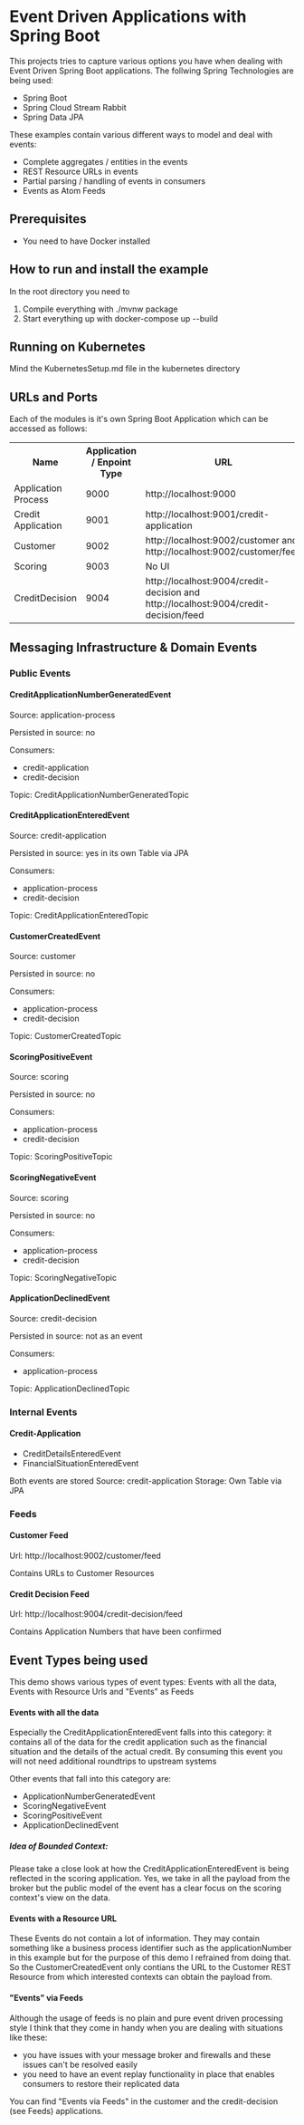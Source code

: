 # Event Driven Applications with Spring Boot

This projects tries to capture various options you have when dealing with Event Driven Spring Boot applications.
The follwing Spring Technologies are being used:
- Spring Boot
- Spring Cloud Stream Rabbit
- Spring Data JPA

These examples contain various different ways to model and deal with events:
- Complete aggregates / entities in the events
- REST Resource URLs in events
- Partial parsing / handling of events in consumers
- Events as Atom Feeds

## Prerequisites
- You need to have Docker installed

## How to run and install the example
In the root directory you need to
1. Compile everything with ./mvnw package
2. Start everything up with docker-compose up --build

## Running on Kubernetes
Mind the KubernetesSetup.md file in the kubernetes directory

## URLs and Ports
Each of the modules is it's own Spring Boot Application which can be accessed as follows:

<table>
    <tr>
        <th>Name</th>
        <th>Application / Enpoint Type</th>
        <th>URL</th>
    </tr>
    <tr>
        <td>Application Process</td>
        <td>9000</td>
        <td>http://localhost:9000</td>
    </tr>
    <tr>
        <td>Credit Application</td>
        <td>9001</td>
        <td>http://localhost:9001/credit-application</td>
    </tr>
    <tr>
        <td>Customer</td>
        <td>9002</td>
        <td>http://localhost:9002/customer and http://localhost:9002/customer/feed</td>
    </tr>
    <tr>
        <td>Scoring</td>
        <td>9003</td>
        <td>No UI</td>
    </tr>
     <tr>
        <td>CreditDecision</td>
        <td>9004</td>
        <td>http://localhost:9004/credit-decision and http://localhost:9004/credit-decision/feed</td>
    </tr>
      
    
</table>

## Messaging Infrastructure & Domain Events

### Public Events

#### CreditApplicationNumberGeneratedEvent
Source: application-process

Persisted in source: no

Consumers:
- credit-application
- credit-decision

Topic: CreditApplicationNumberGeneratedTopic


#### CreditApplicationEnteredEvent
Source: credit-application

Persisted in source: yes in its own Table via JPA

Consumers:
- application-process
- credit-decision

Topic: CreditApplicationEnteredTopic


#### CustomerCreatedEvent
Source: customer

Persisted in source: no

Consumers:
- application-process
- credit-decision

Topic: CustomerCreatedTopic

#### ScoringPositiveEvent
Source: scoring

Persisted in source: no

Consumers:
- application-process
- credit-decision

Topic: ScoringPositiveTopic

#### ScoringNegativeEvent
Source: scoring

Persisted in source: no

Consumers:
- application-process
- credit-decision

Topic: ScoringNegativeTopic

#### ApplicationDeclinedEvent
Source: credit-decision

Persisted in source: not as an event

Consumers:
- application-process

Topic: ApplicationDeclinedTopic

### Internal Events

#### Credit-Application
- CreditDetailsEnteredEvent
- FinancialSituationEnteredEvent

Both events are stored
Source: credit-application
Storage: Own Table via JPA


### Feeds

#### Customer Feed
Url: http://localhost:9002/customer/feed

Contains URLs to Customer Resources

#### Credit Decision Feed
Url: http://localhost:9004/credit-decision/feed

Contains Application Numbers that have been confirmed


## Event Types being used
This demo shows various types of event types: Events with all the data, Events with Resource Urls and "Events" as Feeds

#### Events with all the data
Especially the CreditApplicationEnteredEvent falls into this category: it contains all of the data for the credit application
such as the financial situation and the details of the actual credit. By consuming this event you will not need additional
roundtrips to upstream systems

Other events that fall into this category are:
- ApplicationNumberGeneratedEvent
- ScoringNegativeEvent
- ScoringPositiveEvent
- ApplicationDeclinedEvent

##### Idea of Bounded Context:
Please take a close look at how the CreditApplicationEnteredEvent is being reflected in the scoring application. Yes, we
take in all the payload from the broker but the public model of the event has a clear focus on the scoring context's view
on the data.

#### Events with a Resource URL
These Events do not contain a lot of information. They may contain something like a business process identifier such as
the applicationNumber in this example but for the purpose of this demo I refrained from doing that. So the CustomerCreatedEvent
only contians the URL to the Customer REST Resource from which interested contexts can obtain the payload from.


#### "Events" via Feeds
Although the usage of feeds is no plain and pure event driven processing style I think that they come in handy when you
are dealing with situations like these:
- you have issues with your message broker and firewalls and these issues can't be resolved easily
- you need to have an event replay functionality in place that enables consumers to restore their replicated data

You can find "Events via Feeds" in the customer and the credit-decision (see Feeds) applications. 